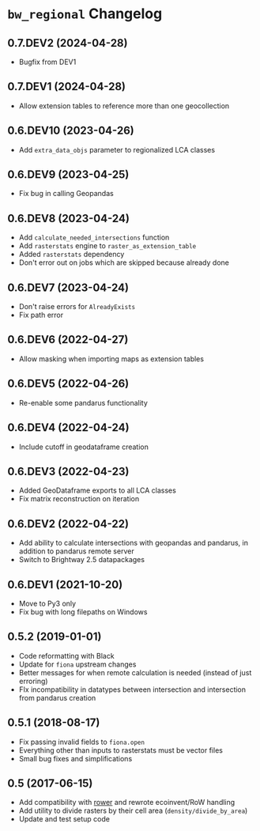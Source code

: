 # `bw_regional` Changelog

## 0.7.DEV2 (2024-04-28)

* Bugfix from DEV1

## 0.7.DEV1 (2024-04-28)

* Allow extension tables to reference more than one geocollection

## 0.6.DEV10 (2023-04-26)

* Add `extra_data_objs` parameter to regionalized LCA classes

## 0.6.DEV9 (2023-04-25)

* Fix bug in calling Geopandas

## 0.6.DEV8 (2023-04-24)

* Add `calculate_needed_intersections` function
* Add `rasterstats` engine to `raster_as_extension_table`
* Added `rasterstats` dependency
* Don't error out on jobs which are skipped because already done

## 0.6.DEV7 (2023-04-24)

* Don't raise errors for `AlreadyExists`
* Fix path error

## 0.6.DEV6 (2022-04-27)

* Allow masking when importing maps as extension tables

## 0.6.DEV5 (2022-04-26)

* Re-enable some pandarus functionality

## 0.6.DEV4 (2022-04-24)

* Include cutoff in geodataframe creation

## 0.6.DEV3 (2022-04-23)

* Added GeoDataframe exports to all LCA classes
* Fix matrix reconstruction on iteration

## 0.6.DEV2 (2022-04-22)

* Add ability to calculate intersections with geopandas and pandarus, in addition to pandarus remote server
* Switch to Brightway 2.5 datapackages

## 0.6.DEV1 (2021-10-20)

* Move to Py3 only
* Fix bug with long filepaths on Windows

## 0.5.2 (2019-01-01)

* Code reformatting with Black
* Update for `fiona` upstream changes
* Better messages for when remote calculation is needed (instead of just erroring)
* FIx incompatibility in datatypes between intersection and intersection from pandarus creation

## 0.5.1 (2018-08-17)

* Fix passing invalid fields to `fiona.open`
* Everything other than inputs to rasterstats must be vector files
* Small bug fixes and simplifications

## 0.5 (2017-06-15)

* Add compatibility with [rower](https://github.com/PascalLesage/RoWer) and rewrote ecoinvent/RoW handling
* Add utility to divide rasters by their cell area (`density/divide_by_area`)
* Update and test setup code
